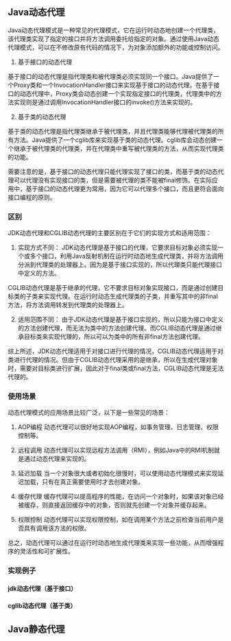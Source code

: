 ## Java动态代理

Java动态代理模式是一种常见的代理模式，它在运行时动态地创建一个代理类，该代理类实现了指定的接口并将方法调用委托给指定的对象。通过使用Java动态代理模式，可以在不修改原有代码的情况下，为对象添加额外的功能或控制访问。


1. 基于接口的动态代理

基于接口的动态代理是指代理类和被代理类必须实现同一个接口。Java提供了一个Proxy类和一个InvocationHandler接口来实现基于接口的动态代理。在基于接口的动态代理中，Proxy类会动态创建一个实现指定接口的代理类，代理类中的方法实现则是通过调用InvocationHandler接口的invoke()方法来实现的。

2. 基于类的动态代理

基于类的动态代理是指代理类继承于被代理类，并且代理类能够代理被代理类的所有方法。Java提供了一个cglib库来实现基于类的动态代理。cglib库会动态创建一个继承于被代理类的代理类，并在代理类中重写被代理类的方法，从而实现代理类的功能。

需要注意的是，基于接口的动态代理只能代理实现了接口的类，而基于类的动态代理可以代理没有实现接口的类，但是需要被代理的类不能被final修饰。在实际应用中，基于接口的动态代理更为常用，因为它可以代理多个接口，而且更符合面向接口编程的原则。

### 区别

JDK动态代理和CGLIB动态代理的主要区别在于它们的实现方式和适用范围：

1. 实现方式不同：
   JDK动态代理是基于接口的代理，它要求目标对象必须实现一个或多个接口，利用Java反射机制在运行时动态地生成代理类，并将方法调用分派到代理类的处理器上。因为是基于接口实现的，所以代理类只能代理接口中定义的方法。

CGLIB动态代理是基于继承的代理，它不要求目标对象实现接口，而是通过创建目标类的子类来实现代理。在运行时动态生成代理类的子类，并重写其中的非final方法，将方法调用转发到代理类的处理器上。

2. 适用范围不同：
   由于JDK动态代理是基于接口实现的，所以只能为接口中定义的方法创建代理，而无法为类中的方法创建代理。而CGLIB动态代理是通过继承目标类来实现代理的，所以可以为类中的所有非final方法创建代理。

综上所述，JDK动态代理适用于对接口进行代理的情况，CGLIB动态代理适用于对类进行代理的情况。但由于CGLIB动态代理采用的是继承，所以在生成代理对象时，需要对目标类进行扩展，因此对于final类或final方法，CGLIB动态代理是无法代理的。


### 使用场景

动态代理模式的应用场景比较广泛，以下是一些常见的场景：

1. AOP编程
   动态代理可以很好地实现AOP编程，如事务管理、日志管理、权限控制等。

2. 远程调用
   动态代理可以实现远程方法调用（RMI），例如Java中的RMI机制就是通过动态代理来实现的。

3. 延迟加载
   当一个对象很大或者初始化很慢时，可以使用动态代理模式来实现延迟加载，只有在真正需要使用时才去创建对象。

4. 缓存代理
   缓存代理可以提高程序的性能，在访问一个对象时，如果该对象已经被缓存，则直接返回缓存中的对象，否则就先创建一个对象并缓存起来。

5. 权限控制
   动态代理可以实现权限控制，如在调用某个方法之前检查当前用户是否具有调用该方法的权限。

总之，动态代理可以通过在运行时动态地生成代理类来实现一些功能，从而增强程序的灵活性和可扩展性。

### 实现例子

#### jdk动态代理（基于接口）

#### cglib动态代理（基于类）


## Java静态代理
